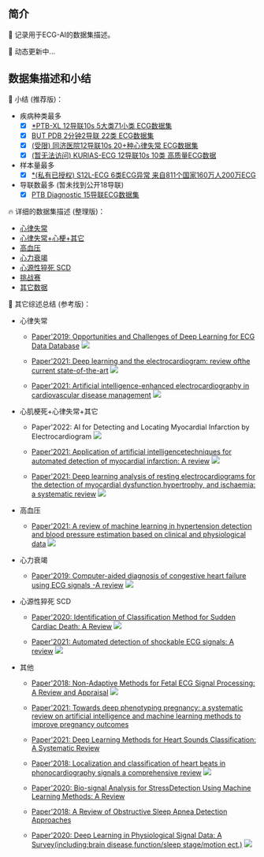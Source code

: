 ##  简介

 🚀 记录用于ECG-AI的数据集描述。
 
 📢 动态更新中...

##  数据集描述和小结
📘 小结 (推荐版)：
- 疾病种类最多
	- [x] [*PTB-XL 12导联10s 5大类71小类 ECG数据集](https://github.com/yanfang-research/ECG-AI/blob/main/aux/Arrhythmia_MI_other/ptbxl.txt)
	- [x] [BUT PDB 2分钟2导联 22类 ECG数据集](https://github.com/yanfang-research/ECG-AI/blob/main/aux/Arrhythmia/BUT-PTB.txt)
	- [x] [(受限) 同济医院12导联10s 20+种心律失常 ECG数据集](https://www.thelancet.com/journals/landig/article/PIIS2589-7500(20)30107-2/fulltext)
	- [x] [(暂无法访问) KURIAS-ECG 12导联10s 10类 高质量ECG数据](https://www.physionet.org/content/kurias-ecg/1.0/)
- 样本量最多
	- [x] [*(私有已授权) S12L-ECG 6类ECG异常 来自811个国家160万人200万ECG](https://www.nature.com/articles/s41467-020-15432-4)
- 导联数最多 (暂未找到公开18导联)
	- [x] [PTB Diagnostic 15导联ECG数据集](https://www.physionet.org/content/ptbdb/1.0.0/)

🔥 详细的数据集描述 (整理版)：
- [心律失常](https://github.com/yanfang-research/ECG-AI/tree/main/aux/Arrhythmia)
- [心律失常+心梗+其它](https://github.com/yanfang-research/ECG-AI/tree/main/aux/Arrhythmia_MI_other)
- [高血压](https://github.com/yanfang-research/ECG-AI/tree/main/aux/Hypertension)
- [心力衰竭](https://github.com/yanfang-research/ECG-AI/tree/main/aux/Heart_failure)
- [心源性猝死 SCD](https://github.com/yanfang-research/ECG-AI/tree/main/aux/Sudden_Cardiac_Death)
- [挑战赛](https://github.com/yanfang-research/ECG-AI/tree/main/aux/Challenge)
- [其它数据](https://github.com/yanfang-research/ECG-AI/tree/main/aux/Other)

🏃 其它综述总结 (参考版)：
- 心律失常
	-  [Paper'2019: Opportunities and Challenges of Deep Learning for ECG Data Database](https://arxiv.org/pdf/2001.01550.pdf)
![](https://github.com/yanfang-research/ECG-AI/blob/main/aux/Arrhythmia/PNG/Databases_summary_paper_1.jpg)

	- [Paper'2021: Deep learning and the electrocardiogram: review ofthe current state-of-the-art](https://academic.oup.com/europace/article/23/8/1179/6132071)
![](https://github.com/yanfang-research/ECG-AI/blob/main/aux/Arrhythmia/PNG/Databases_summary_paper_2.jpg)

	- [Paper'2021: Artificial intelligence-enhanced electrocardiography in cardiovascular disease management](https://www.nature.com/articles/s41569-020-00503-2.pdf)
![](https://github.com/yanfang-research/ECG-AI/blob/main/aux/Arrhythmia/PNG/Databases_summary_paper_3.png)

- 心肌梗死+心律失常+其它
	- Paper'2022: AI for Detecting and Locating Myocardial Infarction by Electrocardiogram
![](https://github.com/yanfang-research/ECG-AI/blob/main/aux/Arrhythmia/PNG/Databases_summary_paper_4.jpg)

   -  [Paper'2021: Application of artificial intelligencetechniques for automated detection of myocardial infarction: A review](https://arxiv.org/pdf/2107.06179.pdf)
![](https://github.com/yanfang-research/ECG-AI/blob/main/aux/Arrhythmia/PNG/Databases_summary_MI_paper_1.jpg)

    - [Paper'2021: Deep learning analysis of resting electrocardiograms for the detection of myocardial dysfunction,hypertrophy, and ischaemia: a systematic review](https://academic.oup.com/ehjdh/article/2/3/416/6345343?login=true)
![](https://github.com/yanfang-research/ECG-AI/blob/main/aux/Arrhythmia/PNG/Databases_summary_MI_paper_2.jpg)


- 高血压
	- [Paper'2021: A review of machine learning in hypertension detection and blood pressure estimation based on clinical and physiological data](https://www.sciencedirect.com/science/article/pii/S1746809421004109)
![](https://github.com/yanfang-research/ECG-AI/blob/main/aux/Arrhythmia/PNG/Databases_summary_hypertension_paper_1.jpg)

- 心力衰竭
	- [Paper'2019: Computer-aided diagnosis of congestive heart failure using ECG signals -A review](https://www.sciencedirect.com/science/article/abs/pii/S1120179719301115)
![](https://github.com/yanfang-research/ECG-AI/blob/main/aux/Arrhythmia/PNG/Databases_summary_heat_failure_paper_1.png)

- 心源性猝死 SCD
	- [Paper'2020: Identification of Classification Method for Sudden Cardiac Death: A Review](https://ieeexplore.ieee.org/abstract/document/8984465)
![](https://github.com/yanfang-research/ECG-AI/blob/main/aux/Arrhythmia/PNG/Databases_summary_SCD_paper_1.png)

	- [Paper'2021: Automated detection of shockable ECG signals: A review](https://www.sciencedirect.com/science/article/abs/pii/S0020025521004953)
![](https://github.com/yanfang-research/ECG-AI/blob/main/aux/Arrhythmia/PNG/Databases_summary_SCD_paper_2.png)   

- 其他
	- [Paper'2018: Non-Adaptive Methods for Fetal ECG Signal Processing: A Review and Appraisal](https://www.mdpi.com/1424-8220/18/11/3648)
![](https://github.com/yanfang-research/ECG-AI/blob/main/aux/Arrhythmia/PNG/Databases_summary_fecg_paper_1.png)
    
	- [Paper'2021: Towards deep phenotyping pregnancy: a systematic review on artificial intelligence and machine learning methods to improve pregnancy outcomes](https://academic.oup.com/bib/article/22/5/bbaa369/6065792?login=false)
![]()
    
	- [Paper'2021: Deep Learning Methods for Heart Sounds Classification: A Systematic Review](https://www.mdpi.com/1099-4300/23/6/667)
![]()
    - [Paper'2018: Localization and classification of heart beats in phonocardiography signals a comprehensive review](https://link.springer.com/article/10.1186/s13634-018-0545-9)
![](https://github.com/yanfang-research/ECG-AI/blob/main/aux/Arrhythmia/PNG/Databases_summary_PCG_paper_1.png)
    
	- [Paper'2020: Bio-signal Analysis for StressDetection Using Machine Learning Methods: A Review](https://ieeexplore.ieee.org/abstract/document/9277314)
![]()
    - [Paper'2018: A Review of Obstructive Sleep Apnea Detection Approaches](https://ieeexplore.ieee.org/document/8331075)
![]()
    - [Paper'2020: Deep Learning in Physiological Signal Data: A Survey(including:brain disease,function/sleep stage/motion ect.)](https://www.mdpi.com/1424-8220/20/4/969/htm)
![](https://github.com/yanfang-research/ECG-AI/blob/main/aux/Arrhythmia/PNG/Databases_summary_sleep_paper_1.png)
